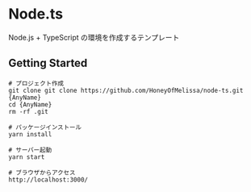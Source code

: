# Node.ts

Node.js + TypeScript の環境を作成するテンプレート

## Getting Started

    # プロジェクト作成
    git clone git clone https://github.com/HoneyOfMelissa/node-ts.git {AnyName}
    cd {AnyName}
    rm -rf .git

    # パッケージインストール
    yarn install

    # サーバー起動
    yarn start

    # ブラウザからアクセス
    http://localhost:3000/